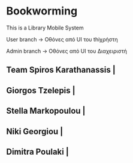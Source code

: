 # Bookworming

This is a Library Mobile System 


User branch -> Οθόνες από UI του thiχρήστη

Admin branch -> Οθόνες από UI του Διαχειριστή

Team
Spiros Karathanassis  |
---------------------
Giorgos Tzelepis      |
---------------------
Stella Markopoulou    |
---------------------
Niki Georgiou         |
---------------------
Dimitra Poulaki       |
---------------------
